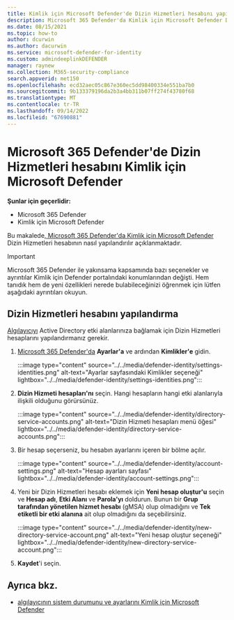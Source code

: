 ```yaml
---
title: Kimlik için Microsoft Defender'de Dizin Hizmetleri hesabını yapılandırma
description: Microsoft 365 Defender'da Kimlik için Microsoft Defender Dizin Hizmetleri hesabını yapılandırmayı öğrenin
ms.date: 08/15/2021
ms.topic: how-to
author: dcurwin
ms.author: dacurwin
ms.service: microsoft-defender-for-identity
ms.custom: admindeeplinkDEFENDER
manager: raynew
ms.collection: M365-security-compliance
search.appverid: met150
ms.openlocfilehash: ecd32aec05c867e360ec5dd98400334e551ba7b0
ms.sourcegitcommit: 9b133379196da2b3a4bb311b07ff274f43780f68
ms.translationtype: MT
ms.contentlocale: tr-TR
ms.lasthandoff: 09/14/2022
ms.locfileid: "67690881"
---
```

# <a name="microsoft-defender-for-identity-directory-services-account-in-microsoft-365-defender"></a>Microsoft 365 Defender'de Dizin Hizmetleri hesabını Kimlik için Microsoft Defender

**Şunlar için geçerlidir:**

- Microsoft 365 Defender
- Kimlik için Microsoft Defender

Bu makalede[, Microsoft 365 Defender'da Kimlik için Microsoft Defender](/defender-for-identity) Dizin Hizmetleri hesabının nasıl yapılandırılır açıklanmaktadır[](/microsoft-365/security/defender/overview-security-center).

>[!IMPORTANT]
>Microsoft 365 Defender ile yakınsama kapsamında bazı seçenekler ve ayrıntılar Kimlik için Defender portalındaki konumlarından değişti. Hem tanıdık hem de yeni özellikleri nerede bulabileceğinizi öğrenmek için lütfen aşağıdaki ayrıntıları okuyun.

## <a name="configure-directory-services-account"></a>Dizin Hizmetleri hesabını yapılandırma

[Algılayıcıyı](sensor-health.md#add-a-sensor) Active Directory etki alanlarınıza bağlamak için Dizin Hizmetleri hesaplarını yapılandırmanız gerekir.

1. <a href="https://go.microsoft.com/fwlink/p/?linkid=2077139" target="_blank">Microsoft 365 Defender'da</a> **Ayarlar'a** ve ardından **Kimlikler'e** gidin.

   :::image type="content" source="../../media/defender-identity/settings-identities.png" alt-text="Ayarlar sayfasındaki Kimlikler seçeneği" lightbox="../../media/defender-identity/settings-identities.png":::


1. **Dizin Hizmeti hesapları'nı** seçin. Hangi hesapların hangi etki alanlarıyla ilişkili olduğunu görürsünüz.

   :::image type="content" source="../../media/defender-identity/directory-service-accounts.png" alt-text="Dizin Hizmeti hesapları menü öğesi" lightbox="../../media/defender-identity/directory-service-accounts.png":::

1. Bir hesap seçerseniz, bu hesabın ayarlarını içeren bir bölme açılır.

   :::image type="content" source="../../media/defender-identity/account-settings.png" alt-text="Hesap ayarları sayfası" lightbox="../../media/defender-identity/account-settings.png":::

1. Yeni bir Dizin Hizmetleri hesabı eklemek için **Yeni hesap oluştur'u** seçin ve **Hesap adı**, **Etki Alanı** ve **Parola'yı** doldurun. Bunun bir **Grup tarafından yönetilen hizmet hesabı** (gMSA) olup olmadığını ve **Tek etiketli bir etki alanına** ait olup olmadığını da seçebilirsiniz.

   :::image type="content" source="../../media/defender-identity/new-directory-service-account.png" alt-text="Yeni hesap oluştur seçeneği" lightbox="../../media/defender-identity/new-directory-service-account.png":::

1. **Kaydet**'i seçin.

## <a name="see-also"></a>Ayrıca bkz.

- [algılayıcının sistem durumunu ve ayarlarını Kimlik için Microsoft Defender](sensor-health.md)
